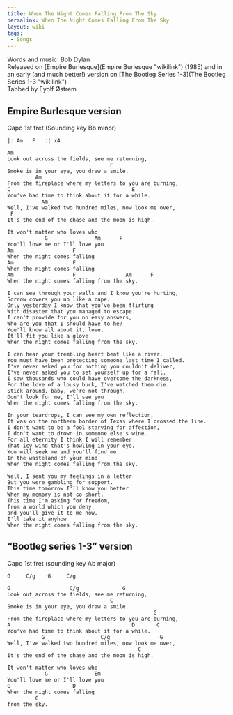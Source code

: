 ```yaml
---
title: When The Night Comes Falling From The Sky
permalink: When The Night Comes Falling From The Sky
layout: wiki
tags:
 - Songs
---
```


Words and music: Bob Dylan  
Released on [Empire Burlesque](Empire Burlesque "wikilink") (1985) and
in an early (and much better!) version on [The Bootleg Series
1-3](The Bootleg Series 1-3 "wikilink")  
Tabbed by Eyolf Østrem

<h2 class="songversion">
Empire Burlesque version

</h2>
Capo 1st fret (Sounding key Bb minor)

    |: Am   F   :| x4

    Am
    Look out across the fields, see me returning,
                                     F
    Smoke is in your eye, you draw a smile.
             Am
    From the fireplace where my letters to you are burning,
    C                                       E
    You've had time to think about it for a while.
               Am
    Well, I've walked two hundred miles, now look me over,
     F
    It's the end of the chase and the moon is high.

    It won't matter who loves who
                G               Am      F
    You'll love me or I'll love you
    Am                   F
    When the night comes falling
    Am                   F
    When the night comes falling
    Am                   F                Am      F
    When the night comes falling from the sky.

    I can see through your walls and I know you're hurting,
    Sorrow covers you up like a cape.
    Only yesterday I know that you've been flirting
    With disaster that you managed to escape.
    I can't provide for you no easy answers,
    Who are you that I should have to he?
    You'll know all about it, love,
    It'll fit you like a glove
    When the night comes falling from the sky.

    I can hear your trembling heart beat like a river,
    You must have been protecting someone last time I called.
    I've never asked you for nothing you couldn't deliver,
    I've never asked you to set yourself up for a fall.
    I saw thousands who could have overcome the darkness,
    For the love of a lousy buck, I've watched them die.
    Stick around, baby, we're not through,
    Don't look for me, I'll see you
    When the night comes falling from the sky.

    In your teardrops, I can see my own reflection,
    It was on the northern border of Texas where I crossed the line.
    I don't want to be a fool starving for affection,
    I don't want to drown in someone else's wine.
    For all eternity I think I will remember
    That icy wind that's howling in your eye.
    You will seek me and you'll find me
    In the wasteland of your mind
    When the night comes falling from the sky.

    Well, I sent you my feelings in a letter
    But you were gambling for support.
    This time tomorrow I'll know you better
    When my memory is not so short.
    This time I'm asking for freedom,
    from a world which you deny.
    and you'll give it to me now,
    I'll take it anyhow
    When the night comes falling from the sky.

<h2 class="songversion">
“Bootleg series 1-3” version

</h2>
Capo 1st fret (sounding key Ab major)

    G     C/g    G     C/g

    G                   C/g              G
    Look out across the fields, see me returning,
                                     C
    Smoke is in your eye, you draw a smile.
                                                   G
    From the fireplace where my letters to you are burning,
    A                                       D       C
    You've had time to think about it for a while.
               G                  C/g                G
    Well, I've walked two hundred miles, now look me over,
                                              C
    It's the end of the chase and the moon is high.

    It won't matter who loves who
                G               Em
    You'll love me or I'll love you
    G                    D
    When the night comes falling
             G
    from the sky.
